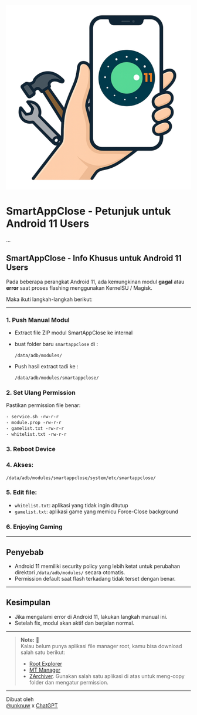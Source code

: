 ![Fix Android 11 Logo](./logo_android11_fix.png)

# SmartAppClose - Petunjuk untuk Android 11 Users
...

## SmartAppClose - Info Khusus untuk Android 11 Users

Pada beberapa perangkat Android 11, ada kemungkinan modul **gagal** atau **error** saat proses flashing menggunakan KernelSU / Magisk.

Maka ikuti langkah-langkah berikut:

---

### 1. Push Manual Modul
- Extract file ZIP modul SmartAppClose ke internal
- buat folder baru `smartappclose` di :
  ```
  /data/adb/modules/
  ```
  
 
- Push hasil extract tadi ke :
  ```
  /data/adb/modules/smartappclose/
  ```
  

### 2. Set Ulang Permission
Pastikan permission file benar:
  ```
- service.sh -rw-r-r
- module.prop -rw-r-r
- gamelist.txt -rw-r-r
- whitelist.txt -rw-r-r
  ```

### 3. Reboot Device

### 4. Akses:
   ```
   /data/adb/modules/smartappclose/system/etc/smartappclose/
   ```
### 5. Edit file:
   - `whitelist.txt`: aplikasi yang tidak ingin ditutup
   - `gamelist.txt`: aplikasi game yang memicu Force-Close background 
     
### 6. Enjoying Gaming

---

## Penyebab
- Android 11 memiliki security policy yang lebih ketat untuk perubahan direktori `/data/adb/modules/` secara otomatis.
- Permission default saat flash terkadang tidak terset dengan benar.

---

## Kesimpulan
- Jika mengalami error di Android 11, lakukan langkah manual ini.
- Setelah fix, modul akan aktif dan berjalan normal.

---
> **Note:** 📱  
> Kalau belum punya aplikasi file manager root, kamu bisa download salah satu berikut:  
> - [Root Explorer](https://play.google.com/store/apps/details?id=com.speedsoftware.rootexplorer)  
> - [MT Manager](https://mtmanager.en.uptodown.com/android)  
> - [ZArchiver](https://play.google.com/store/apps/details?id=ru.zdevs.zarchiver).
Gunakan salah satu aplikasi di atas untuk meng-copy folder dan mengatur permission.
---

Dibuat oleh  
[@unknuw](https://t.me/unknuw) x [ChatGPT](https://chat.openai.com)
